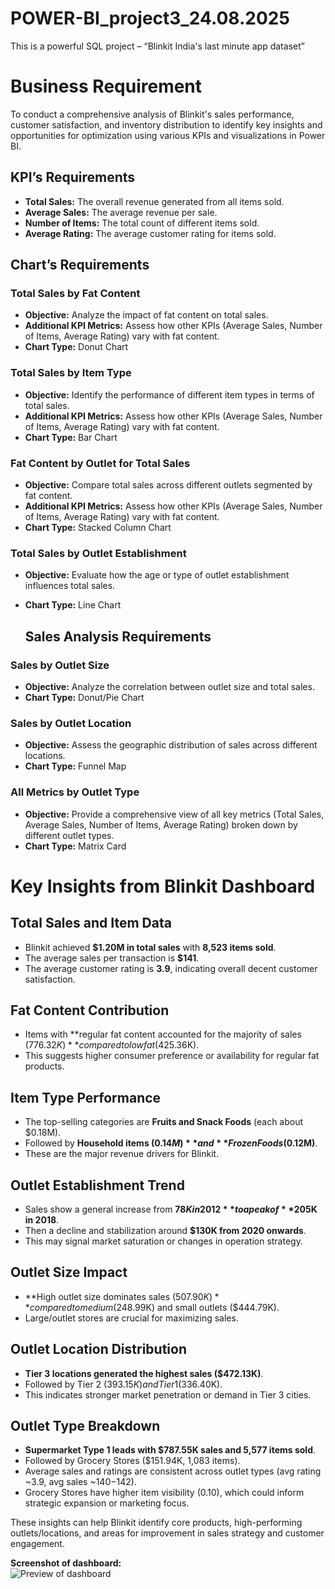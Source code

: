 # POWER-BI_project3_24.08.2025
This is a powerful SQL project – “Blinkit India's last minute app dataset”
# Business Requirement

To conduct a comprehensive analysis of Blinkit's sales performance, customer satisfaction, and inventory distribution to identify key insights and opportunities for optimization using various KPIs and visualizations in Power BI.

## KPI’s Requirements

- **Total Sales:** The overall revenue generated from all items sold.
- **Average Sales:** The average revenue per sale.
- **Number of Items:** The total count of different items sold.
- **Average Rating:** The average customer rating for items sold.

## Chart’s Requirements

### Total Sales by Fat Content
- **Objective:** Analyze the impact of fat content on total sales.
- **Additional KPI Metrics:** Assess how other KPIs (Average Sales, Number of Items, Average Rating) vary with fat content.
- **Chart Type:** Donut Chart

### Total Sales by Item Type
- **Objective:** Identify the performance of different item types in terms of total sales.
- **Additional KPI Metrics:** Assess how other KPIs (Average Sales, Number of Items, Average Rating) vary with fat content.
- **Chart Type:** Bar Chart

### Fat Content by Outlet for Total Sales
- **Objective:** Compare total sales across different outlets segmented by fat content.
- **Additional KPI Metrics:** Assess how other KPIs (Average Sales, Number of Items, Average Rating) vary with fat content.
- **Chart Type:** Stacked Column Chart

### Total Sales by Outlet Establishment
- **Objective:** Evaluate how the age or type of outlet establishment influences total sales.
- **Chart Type:** Line Chart

  ## Sales Analysis Requirements

### Sales by Outlet Size
- **Objective:** Analyze the correlation between outlet size and total sales.
- **Chart Type:** Donut/Pie Chart

### Sales by Outlet Location
- **Objective:** Assess the geographic distribution of sales across different locations.
- **Chart Type:** Funnel Map

### All Metrics by Outlet Type
- **Objective:** Provide a comprehensive view of all key metrics (Total Sales, Average Sales, Number of Items, Average Rating) broken down by different outlet types.
- **Chart Type:** Matrix Card

# Key Insights from Blinkit Dashboard

## Total Sales and Item Data
- Blinkit achieved **$1.20M in total sales** with **8,523 items sold**.
- The average sales per transaction is **$141**.
- The average customer rating is **3.9**, indicating overall decent customer satisfaction.

## Fat Content Contribution
- Items with **regular fat content accounted for the majority of sales ($776.32K)** compared to low fat ($425.36K).
- This suggests higher consumer preference or availability for regular fat products.

## Item Type Performance
- The top-selling categories are **Fruits and Snack Foods** (each about $0.18M).
- Followed by **Household items ($0.14M)** and **Frozen Foods ($0.12M)**.
- These are the major revenue drivers for Blinkit.

## Outlet Establishment Trend
- Sales show a general increase from **$78K in 2012** to a peak of **$205K in 2018**.
- Then a decline and stabilization around **$130K from 2020 onwards**.
- This may signal market saturation or changes in operation strategy.

## Outlet Size Impact
- **High outlet size dominates sales ($507.90K)** compared to medium ($248.99K) and small outlets ($444.79K).
- Large/outlet stores are crucial for maximizing sales.

## Outlet Location Distribution
- **Tier 3 locations generated the highest sales ($472.13K)**.
- Followed by Tier 2 ($393.15K) and Tier 1 ($336.40K).
- This indicates stronger market penetration or demand in Tier 3 cities.

## Outlet Type Breakdown
- **Supermarket Type 1 leads with $787.55K sales and 5,577 items sold**.
- Followed by Grocery Stores ($151.94K, 1,083 items).
- Average sales and ratings are consistent across outlet types (avg rating ~3.9, avg sales ~$140-$142).
- Grocery Stores have higher item visibility (0.10), which could inform strategic expansion or marketing focus.

These insights can help Blinkit identify core products, high-performing outlets/locations, and areas for improvement in sales strategy and customer engagement.

**Screenshot of dashboard:**  
![Preview of dashboard](https://github.com/Arijeet226/POWER-BI_project1_28.07.2025/blob/c334ad40825194c946c061c4001fcb5bae18da9a/Screenshot%202025-07-28%20200853.png)



